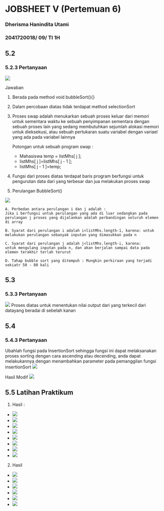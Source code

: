 # JOBSHEET V (Pertemuan 6)
### Dherisma Hanindita Utami
### 2041720018/ 09/ TI 1H

## 5.2
### 5.2.3 Pertanyaan
<img src="./ss/1.jpeg">

Jawaban
1. Berada pada method void bubbleSort(){}
2. Dalam percobaan diatas tidak terdapat method selectionSort
3. Proses swap adalah menukarkan sebuah proses keluar dari memori untuk sementara waktu ke sebuah penyimpanan sementara dengan sebuah proses lain yang sedang membutuhkan sejumlah alokasi memori untuk dieksekusi, atau sebuah pertukaran suatu variabel dengan variael yang ada pada variabel lainnya

    Potongan untuk sebuah program swap :
    * Mahasiswa temp = listMhs[ j ]; 
    * listMhs[ j ]=listMhs[ j - 1 ];
    * listMhs[ j - 1 ]=temp;
4. Fungsi dari proses diatas terdapat baris program berfungsi untuk pengurutan data dari yang terbesar dan jua melakukan proses swap
5. Perulangan BubbleSort()
<img src="./ss/2.jpeg">

    A. Perbedan antara perulangan i dan j adalah : 
    Jika i berfungsi untuk perulangan yang ada di luar sedangkan pada perulangan j proses yang dijalankan adalah perbandingan seluruh elemen di array
    
    B. Syarat dari perulangan i adalah i<listMhs.length-1, karena: untuk melakukan perulangan sebanyak inputan yang dimasukkan pada n
    
    C. Syarat dari perulangan j adalah j<listMhs.length-i, karena:        untuk mengulang inputan pada n, dan akan berjalan sampai data pada elemen terakhir terlah terurut
    
    D. Tahap bubble sort yang ditempuh : Mungkin perkiraan yang terjadi sekiatr 50 - 80 kali

## 5.3
### 5.3.3 Pertanyaan
<img src="./ss/3.jpeg">
Proses diatas untuk menentukan nilai output dari yang terkecil dari datayang beradai di sebelah kanan

## 5.4
### 5.4.3 Pertanyaan
Ubahlah fungsi pada InsertionSort sehingga fungsi ini dapat melaksanakan proses sorting 
dengan cara ascending atau decending, anda dapat melakukannya dengan menambahkan 
parameter pada pemanggilan fungsi insertionSort
<img src="./ss/4.jpeg"> 

Hasil Modif
<img src="./ss/5.jpeg"> 

## 5.5 Latihan Praktikum
1. Hasil :

* <img src="./ss/11.jpeg">  
* <img src="./ss/10.jpeg"> 
* <img src="./ss/9.jpeg">
* <img src="./ss/8.jpeg">
* <img src="./ss/7.jpeg"> 
* <img src="./ss/6.jpeg"> 
* <img src="./ss/12.jpeg"> 
* <img src="./ss/13.jpeg"> 

2. Hasil

* <img src="./ss/14.jpeg"> 
* <img src="./ss/15.jpeg"> 
* <img src="./ss/16.jpeg"> 
* <img src="./ss/17.jpeg"> 
* <img src="./ss/18.jpeg"> 
* <img src="./ss/19.jpeg"> 
